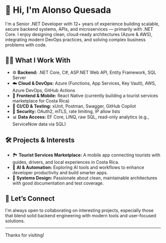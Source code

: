 # 👋 Hi, I'm Alonso Quesada

I'm a Senior .NET Developer with 12+ years of experience building scalable, secure backend systems, APIs, and microservices — primarily with .NET Core. I enjoy designing clean, cloud-ready architectures (Azure & AWS), integrating modern DevOps practices, and solving complex business problems with code.

## 👨‍💻 What I Work With
- ⚙️ **Backend:** .NET Core, C#, ASP.NET Web API, Entity Framework, SQL Server
- ☁️ **Cloud & DevOps:** Azure (Functions, App Services, Key Vault), AWS, Azure DevOps, GitHub Actions
- 📱 **Frontend & Mobile:** React Native (currently building a tourist services marketplace for Costa Rica)
- 🧪 **CI/CD & Testing:** xUnit, Postman, Swagger, GitHub Copilot
- 🔐 **Security:** OAuth2, mTLS, rate limiting, IP allow lists
- 📊 **Data Access:** EF Core, LINQ, raw SQL, read-only analytics (e.g., ServiceNow data via SQL)

## 🛠 Projects & Interests
- 🏞️ **Tourist Services Marketplace:** A mobile app connecting tourists with guides, drivers, and local experiences in Costa Rica.
- 🤖 **AI & Automation:** Exploring AI tools and workflows to enhance developer productivity and build smarter apps.
- 🧩 **Systems Design:** Passionate about clean, maintainable architectures with good documentation and test coverage.

## 🤝 Let’s Connect
I'm always open to collaborating on interesting projects, especially those that blend solid backend engineering with modern tools and user-focused solutions.

---

Thanks for visiting!
